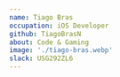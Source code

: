 ```yaml
---
name: Tiago Bras
occupation: iOS Developer
github: TiagoBrasN
about: Code & Gaming 
image: './tiago-bras.webp'
slack: USG292ZL6
---
```

